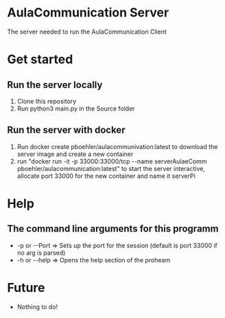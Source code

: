 # AulaCommunication Server
The server needed to run the AulaCommunication Client

# Get started
## Run the server locally
1. Clone this repository
2. Run python3 main.py in the Source folder
## Run the server with docker
1. Run docker create pboehler/aulacommunivation:latest to download the server image and create a new container
2. run "docker run -it -p 33000:33000/tcp --name serverAulaeComm pboehler/aulacommunication:latest" to start the server interactive, allocate port 33000 for the new container and name it serverPi

# Help
## The command line arguments for this programm
* -p or --Port => Sets up the port for the session (default is port 33000 if no arg is parsed)
* -h or --help => Opens the help section of the proheam

# Future
* Nothing to do!

